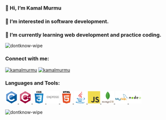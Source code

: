 <h3 align="left">👋 Hi, I’m Kamal Murmu</h3>
<h3 align="left">👀 I’m interested in software development.</h3>
<h3 align="left">🌱 I’m currently learning web development and practice coding.</h3>
<p align="left"> <img src="https://komarev.com/ghpvc/?username=kamalmurmu1&label=Profile%20views&color=0e75b6&style=flat" alt="dontknow-wipe" /> </p>

<h3 align="left">Connect with me:</h3>
<p align="left">
<a href="https://www.codechef.com/users/kamalmurmu" target="blank"><img align="center" src="https://cdn.jsdelivr.net/npm/simple-icons@3.1.0/icons/codechef.svg" alt="kamalmurmu" height="30" width="40" /></a>
<a href="https://www.leetcode.com/kamalmurmu" target="blank"><img align="center" src="https://cdn.jsdelivr.net/npm/simple-icons@3.0.1/icons/leetcode.svg" alt="kamalmurmu" height="30" width="40" /></a>
</p>

<h3 align="left">Languages and Tools:</h3>
<p align="left"> <a href="https://www.cprogramming.com/" target="_blank"> <img src="https://raw.githubusercontent.com/devicons/devicon/master/icons/c/c-original.svg" alt="c" width="40" height="40"/> </a> <a href="https://www.w3schools.com/cpp/" target="_blank"> <img src="https://raw.githubusercontent.com/devicons/devicon/master/icons/cplusplus/cplusplus-original.svg" alt="cplusplus" width="40" height="40"/> </a> <a href="https://www.w3schools.com/css/" target="_blank"> <img src="https://raw.githubusercontent.com/devicons/devicon/master/icons/css3/css3-original-wordmark.svg" alt="css3" width="40" height="40"/> </a> <a href="https://expressjs.com" target="_blank"> <img src="https://raw.githubusercontent.com/devicons/devicon/master/icons/express/express-original-wordmark.svg" alt="express" width="40" height="40"/> </a> <a href="https://www.w3.org/html/" target="_blank"> <img src="https://raw.githubusercontent.com/devicons/devicon/master/icons/html5/html5-original-wordmark.svg" alt="html5" width="40" height="40"/> </a> <a href="https://www.java.com" target="_blank"> <img src="https://raw.githubusercontent.com/devicons/devicon/master/icons/java/java-original.svg" alt="java" width="40" height="40"/> </a> <a href="https://developer.mozilla.org/en-US/docs/Web/JavaScript" target="_blank"> <img src="https://raw.githubusercontent.com/devicons/devicon/master/icons/javascript/javascript-original.svg" alt="javascript" width="40" height="40"/> </a> <a href="https://www.mongodb.com/" target="_blank"> <img src="https://raw.githubusercontent.com/devicons/devicon/master/icons/mongodb/mongodb-original-wordmark.svg" alt="mongodb" width="40" height="40"/> </a> <a href="https://www.mysql.com/" target="_blank"> <img src="https://raw.githubusercontent.com/devicons/devicon/master/icons/mysql/mysql-original-wordmark.svg" alt="mysql" width="40" height="40"/> </a> <a href="https://nodejs.org" target="_blank"> <img src="https://raw.githubusercontent.com/devicons/devicon/master/icons/nodejs/nodejs-original-wordmark.svg" alt="nodejs" width="40" height="40"/> </a> </p>

<p><img align="center" src="https://github-readme-stats.vercel.app/api/top-langs?username=kamalmurmu1&show_icons=true&locale=en&layout=compact" alt="dontknow-wipe" /></p>
